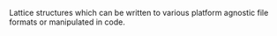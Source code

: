 Lattice structures which can be written to various platform agnostic file formats or manipulated in code.